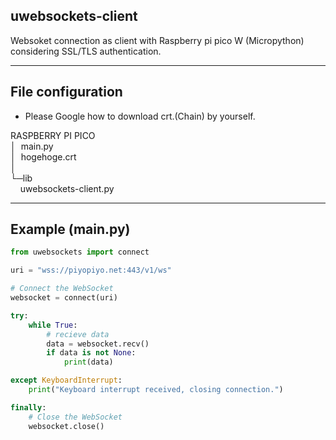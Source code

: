 ## uwebsockets-client
Websoket connection as client with Raspberry pi pico W (Micropython) considering SSL/TLS authentication.

----

## File configuration

- Please Google how to download crt.(Chain) by yourself.

RASPBERRY PI PICO<br>
│&nbsp;&nbsp;main.py<br>
│&nbsp;&nbsp;hogehoge.crt<br>
│<br>
└─lib<br>
&nbsp;&nbsp;&nbsp;&nbsp;uwebsockets-client.py<br>

----

## Example (main.py)

```python
from uwebsockets import connect

uri = "wss://piyopiyo.net:443/v1/ws"

# Connect the WebSocket
websocket = connect(uri)

try:
    while True:
        # recieve data
        data = websocket.recv()
        if data is not None:
            print(data)

except KeyboardInterrupt:
    print("Keyboard interrupt received, closing connection.")

finally:
    # Close the WebSocket
    websocket.close()
```
